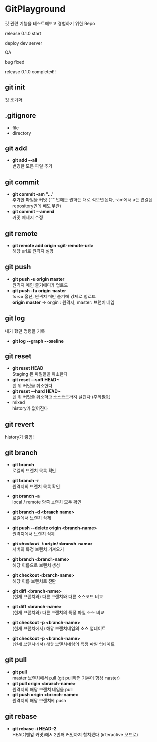 # GitPlayground
깃 관련 기능을 테스트해보고 경험하기 위한 Repo

release 0.1.0 start

deploy dev server

QA

bug fixed

release 0.1.0 completed!!

## git init
깃 초기화
## .gitignore
- file 
- directory
## git add 
- **git add --all** </br>변경한 모든 파일 추가
## git commit
- **git commit -am "..."**</br>추가한 파일을 커밋 ( "" 안에는 원하는 대로 적으면 된다, -am에서 a는 연결된 repository인데 빼도 무관)
- **git commit --amend**</br>커밋 메세지 수정

## git remote
- **git remote add origin \<git-remote-url\>** </br>해당 url로 원격지 설정

## git push
- **git push -u origin master**  </br>원격지 메인 줄기에다가 업로드
- **git push -fu origin master** </br>force 옵션, 원격지 메인 줄기에 강제로 업로드
</br>**origin master** -> origin : 원격지, master: 브랜치 네임

## git log
내가 했던 명령들 기록
- **git log --graph --oneline**

## git reset
- **git reset HEAD** </br> Staging 된 파일들을 취소한다 
- **git reset --soft HEAD~** </br> 맨 위 커밋을 취소한다
- **git reset --hard HEAD~** </br> 맨 위 커밋을 취소하고 소스코드까지 날린다 (주의필요)
- mixed
<br/> history가 없어진다
## git revert
history가 쌓임!
## git branch
- **git branch** </br> 로컬의 브랜치 목록 확인
- **git branch -r** </br> 원격지의 브랜치 목록 확인
- **git branch -a** </br> local / remote 양쪽 브랜치 모두 확인
- **git branch -d \<branch name\>** </br> 로컬에서 브랜치 삭제
- **git push --delete origin \<branch-name\>** </br> 원격지에서 브랜치 삭제
- **git checkout -t origin/\<branch-name\>** </br> 서버의 특정 브랜치 가져오기

- **git branch \<branch-name\>** </br> 해당 이름으로 브랜치 생성
- **git checkout \<branch-name\>** </br> 해당 이름 브랜치로 전환

- **git diff \<branch-name\>** </br> (현재 브랜치와) 다른 브랜치와 다른 소스코드 비교
- **git diff \<branch-name\> <file-name>** </br> (현재 브랜치와) 다른 브랜치의 특정 파일 소스 비교
- **git checkout -p \<branch-name\>** </br>(현재 브랜치에서) 해당 브랜치네임의 소스 업데이트
- **git checkout -p \<branch-name\> <file-name>** </br>(현재 브랜치에서) 해당 브랜치네임의 특정 파일 업데이트

## git pull
- **git pull** </br> master 브랜치에서 pull (git pull하면 기본이 항상 master)
- **git pull origin \<branch-name\>** </br> 원격지의 해당 브랜치 네임을 pull
- **git push origin \<branch-name\>** </br> 원격지의 해당 브랜치에 push

## git rebase
- **git rebase -i HEAD~2** </br> HEAD(맨앞 커밋)에서 2번째 커밋까지 합치겠다 (interactive 모드로)